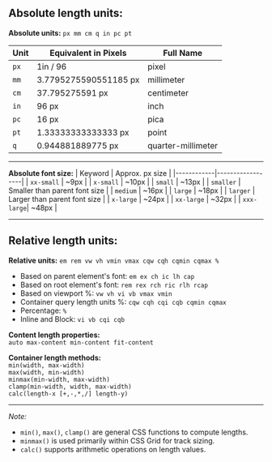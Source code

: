 ## Absolute length units:
 **Absolute units:** `px mm cm q in pc pt`

| Unit | Equivalent in Pixels  | Full Name          |
| ---- | --------------------- | ------------------ |
| `px` | 1in / 96              | pixel              |
| `mm` | 3.7795275590551185 px | millimeter         |
| `cm` | 37.795275591 px       | centimeter         |
| `in` | 96 px                 | inch               |
| `pc` | 16 px                 | pica               |
| `pt` | 1.33333333333333 px   | point              |
| `q`  | 0.944881889775 px     | quarter-millimeter |

---

 **Absolute font size:**
| Keyword    | Approx. px size  |
|------------|------------------|
| `xx-small` | ~9px             |
| `x-small`  | ~10px            |
| `small`    | ~13px            |
| `smaller`  | Smaller than parent font size |
| `medium`   | ~16px            |
| `large`    | ~18px            |
| `larger`   | Larger than parent font size |
| `x-large`  | ~24px            |
| `xx-large` | ~32px            |
| `xxx-large`| ~48px            |

---

## Relative length units:
 **Relative units:** `em rem vw vh vmin vmax cqw cqh cqmin cqmax %`

  * Based on parent element's font: `em ex ch ic lh cap`
  * Based on root element's font: `rem rex rch ric rlh rcap`
  * Based on viewport %: `vw vh vi vb vmax vmin`
  * Container query length units %: `cqw cqh cqi cqb cqmin cqmax`
  * Percentage: `%`
  * Inline and Block: `vi vb cqi cqb`

**Content length properties:**\
  `auto max-content min-content fit-content`
  
**Container length methods:**\
  `min(width, max-width)`\
  `max(width, min-width)`\
  `minmax(min-width, max-width)`\
  `clamp(min-width, width, max-width)`\
  `calc(length-x [+,-,*,/] length-y)`

---

*Note:*  
- `min()`, `max()`, `clamp()` are general CSS functions to compute lengths.  
- `minmax()` is used primarily within CSS Grid for track sizing.  
- `calc()` supports arithmetic operations on length values.
